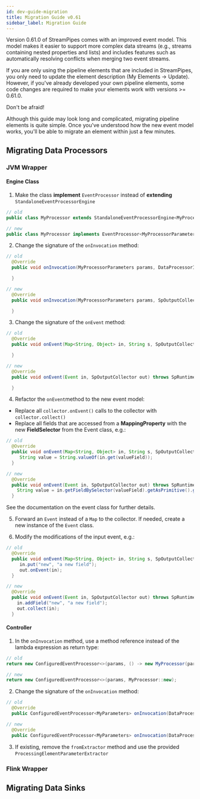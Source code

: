 ```yaml
---
id: dev-guide-migration
title: Migration Guide v0.61
sidebar_label: Migration Guide
---
```


Version 0.61.0 of StreamPipes comes with an improved event model. This model makes it easier to support more complex data streams (e.g., streams containing nested properties and lists) and includes features such as automatically resolving conflicts when merging two event streams.

If you are only using the pipeline elements that are included in StreamPipes, you only need to update the element description (My Elements -> Update).
However, if you've already developed your own pipeline elements, some code changes are required to make your elements work with versions >= 0.61.0.

<div class="admonition info">
<div class="admonition-title">Don't be afraid!</div>
<p>Although this guide may look long and complicated, migrating pipeline elements is quite simple. Once you've understood how the new event model works, you'll be able to migrate an element within just a few minutes.</p>
</div>

## Migrating Data Processors

### JVM Wrapper

#### Engine Class

1. Make the class **implement** ``EventProcessor`` instead of **extending** ``StandaloneEventProcessorEngine``

```java
// old
public class MyProcessor extends StandaloneEventProcessorEngine<MyProcessorParameters> { ... }

// new
public class MyProcessor implements EventProcessor<MyProcessorParameters>{ ... }
```

2. Change the signature of the ``onInvocation`` method:

```java
// old
  @Override
  public void onInvocation(MyProcessorParameters params, DataProcessorInvocation dataProcessorInvocation) {

  }

// new
  @Override
  public void onInvocation(MyProcessorParameters params, SpOutputCollector spOutputCollector, EventProcessorRuntimeContext runtimeContext) throws SpRuntimeException {

  }
```

3. Change the signature of the ``onEvent`` method:

```java
// old
  @Override
  public void onEvent(Map<String, Object> in, String s, SpOutputCollector out) {

  }

// new
  @Override
  public void onEvent(Event in, SpOutputCollector out) throws SpRuntimeException {

  }
```

4. Refactor the ``onEvent``method to the new event model:

* Replace all ``collector.onEvent()`` calls to the collector with ``collector.collect()``
* Replace all fields that are accessed from a **MappingProperty** with the new **FieldSelector** from the Event class, e.g.:

```java
// old
  @Override
  public void onEvent(Map<String, Object> in, String s, SpOutputCollector out) {
     String value = String.valueOf(in.get(valueField));
  }

// new
  @Override
  public void onEvent(Event in, SpOutputCollector out) throws SpRuntimeException {
    String value = in.getFieldBySelector(valueField).getAsPrimitive().getAsString();
  }
```

See the documentation on the event class for further details.

5. Forward an ``Event`` instead of a ``Map`` to the collector. If needed, create a new instance of the ``Event`` class.

6. Modify the modifications of the input event, e.g.:

```java
// old
  @Override
  public void onEvent(Map<String, Object> in, String s, SpOutputCollector out) {
     in.put("new", "a new field");
     out.onEvent(in);
  }

// new
  @Override
  public void onEvent(Event in, SpOutputCollector out) throws SpRuntimeException {
    in.addField("new", "a new field");
    out.collect(in);
  }
```

#### Controller

1. In the ``onInvocation`` method, use a method reference instead of the lambda expression as return type:

```java
// old
return new ConfiguredEventProcessor<>(params, () -> new MyProcessor(params));

// new
return new ConfiguredEventProcessor<>(params, MyProcessor::new);
```

2. Change the signature of the ``onInvocation`` method:

```java
// old
  @Override
  public ConfiguredEventProcessor<MyParameters> onInvocation(DataProcessorInvocation graph) { ... }

// new
  @Override
  public ConfiguredEventProcessor<MyParameters> onInvocation(DataProcessorInvocation graph, ProcessingElementParameterExtractor extractor) { ... }
```

3. If existing, remove the ``fromExtractor`` method and use the provided ``ProcessingElementParameterExtractor``


### Flink Wrapper


## Migrating Data Sinks